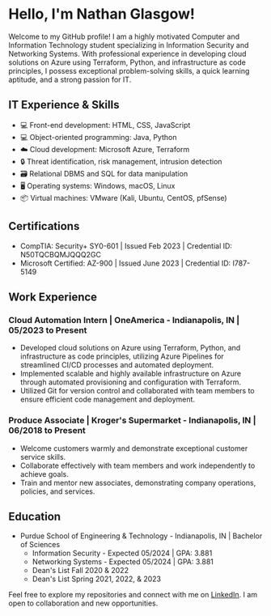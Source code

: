 # Hello, I'm Nathan Glasgow!
Welcome to my GitHub profile! I am a highly motivated Computer and Information Technology student specializing in Information Security and Networking Systems.
With professional experience in developing cloud solutions on Azure using Terraform, Python, and infrastructure as code principles, I possess exceptional 
problem-solving skills, a quick learning aptitude, and a strong passion for IT.

## IT Experience & Skills
- 💻 Front-end development: HTML, CSS, JavaScript
- 💻 Object-oriented programming: Java, Python
- ☁️ Cloud development: Microsoft Azure, Terraform
- 🔒 Threat identification, risk management, intrusion detection
- 🗃️ Relational DBMS and SQL for data manipulation
- 🖥️ Operating systems: Windows, macOS, Linux
- 📦 Virtual machines: VMware (Kali, Ubuntu, CentOS, pfSense)

## Certifications
- CompTIA: Security+ SY0-601 | Issued Feb 2023 | Credential ID: N50TQCBQMJQQQ2GC
- Microsoft Certified: AZ-900 | Issued June 2023 | Credential ID: I787-5149

## Work Experience
### Cloud Automation Intern | OneAmerica - Indianapolis, IN | 05/2023 to Present
- Developed cloud solutions on Azure using Terraform, Python, and infrastructure as code principles, utilizing Azure Pipelines for streamlined CI/CD processes and automated deployment.
- Implemented scalable and highly available infrastructure on Azure through automated provisioning and configuration with Terraform.
- Utilized Git for version control and collaborated with team members to ensure efficient code management and deployment.

### Produce Associate | Kroger's Supermarket - Indianapolis, IN | 06/2018 to Present
- Welcome customers warmly and demonstrate exceptional customer service skills.
- Collaborate effectively with team members and work independently to achieve goals.
- Train and mentor new associates, demonstrating company operations, policies, and services.

## Education
- Purdue School of Engineering & Technology - Indianapolis, IN | Bachelor of Sciences
  - Information Security - Expected 05/2024 | GPA: 3.881
  - Networking Systems - Expected 05/2024 | GPA: 3.881
  - Dean's List Fall 2020 & 2022
  - Dean's List Spring 2021, 2022, & 2023

Feel free to explore my repositories and connect with me on [LinkedIn](www.linkedin.com/in/nathan-glasgow). I am open to collaboration and new opportunities. 
